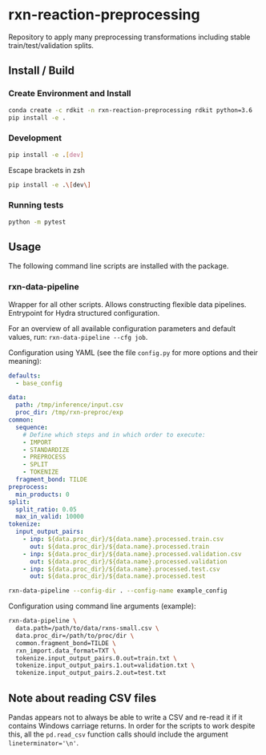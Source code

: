 # rxn-reaction-preprocessing

Repository to apply many preprocessing transformations including stable train/test/validation splits.

## Install / Build
### Create Environment and Install
```bash
conda create -c rdkit -n rxn-reaction-preprocessing rdkit python=3.6
pip install -e .
```

### Development
```bash
pip install -e .[dev]
```
Escape brackets in zsh
```bash
pip install -e .\[dev\]
```

### Running tests
```bash
python -m pytest
```

## Usage
The following command line scripts are installed with the package.

### rxn-data-pipeline
Wrapper for all other scripts. Allows constructing flexible data pipelines. Entrypoint for Hydra structured configuration.

For an overview of all available configuration parameters and default values, run: `rxn-data-pipeline --cfg job`.

Configuration using YAML (see the file `config.py` for more options and their meaning):
```yaml
defaults:
  - base_config

data:
  path: /tmp/inference/input.csv
  proc_dir: /tmp/rxn-preproc/exp
common:
  sequence:
    # Define which steps and in which order to execute:
    - IMPORT
    - STANDARDIZE
    - PREPROCESS
    - SPLIT
    - TOKENIZE
  fragment_bond: TILDE
preprocess:
  min_products: 0
split:
  split_ratio: 0.05
  max_in_valid: 10000
tokenize:
  input_output_pairs:
    - inp: ${data.proc_dir}/${data.name}.processed.train.csv
      out: ${data.proc_dir}/${data.name}.processed.train
    - inp: ${data.proc_dir}/${data.name}.processed.validation.csv
      out: ${data.proc_dir}/${data.name}.processed.validation
    - inp: ${data.proc_dir}/${data.name}.processed.test.csv
      out: ${data.proc_dir}/${data.name}.processed.test
```
```bash
rxn-data-pipeline --config-dir . --config-name example_config
```

Configuration using command line arguments (example):
```bash
rxn-data-pipeline \
  data.path=/path/to/data/rxns-small.csv \
  data.proc_dir=/path/to/proc/dir \
  common.fragment_bond=TILDE \
  rxn_import.data_format=TXT \
  tokenize.input_output_pairs.0.out=train.txt \
  tokenize.input_output_pairs.1.out=validation.txt \
  tokenize.input_output_pairs.2.out=test.txt
```

## Note about reading CSV files
Pandas appears not to always be able to write a CSV and re-read it if it contains Windows carriage returns.
In order for the scripts to work despite this, all the `pd.read_csv` function calls should include the argument `lineterminator='\n'`.
